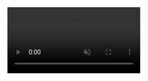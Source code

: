 <div
                  key={job.jobId}
                  className="flex flex-col md:flex-row justify-center items-start mb-10 w-full max-w-4xl p-4 md:p-8 rounded"
                >
                  <div className="flex flex-col justify-center items-center lg:mr-8 mb-4 lg:mb-0 w-full lg:w-auto">
                    <video
                      src={`${job.video}#t=0.001`}
                      autoPlay
                      controls
                      playsInline
                      muted={true}
                      className="w-full lg:w-96"
                    />

                    <p className="text-lg font-bold mt-4">
                      Your Quoted Price:
                      <span className="text-xl">
                        $
                        {job.prices
                          .find(
                            (price) =>
                              price.painterId === user?.uid
                          )
                          ?.amount.toFixed(2)}
                      </span>
                      {job.prices.find(
                        (price) =>
                          price.painterId === user?.uid
                      )?.invoiceUrl && (
                        <a
                          href={
                            job.prices.find(
                              (price) =>
                                price.painterId ===
                                user?.uid
                            )?.invoiceUrl
                          }
                          target="_blank"
                          rel="noopener noreferrer"
                          className="text-blue-500 underline ml-2"
                        >
                          Invoice
                        </a>
                      )}
                    </p>
                    <h1 className="text-lg mt-4">
                      Customer Details:
                    </h1>
                    <ul className="list-disc pl-5">
                      <li>
                        Name:{' '}
                        <span className="font-semibold">
                          {job.customerName || 'N/A'}
                        </span>
                      </li>
                      <li>
                        Phone Number:{' '}
                        <span className="font-semibold">
                          {job.phoneNumber || 'N/A'}
                        </span>
                      </li>
                      <li>
                        Address:{' '}
                        <span className="font-semibold">
                          {job.address || 'N/A'}
                        </span>
                      </li>
                    </ul>
                  </div>
                  <div className="details-box space-y-2 w-full lg:w-auto">
                    <div className="space-y-1">
                      <p className="text-lg">
                        Paint Preferences:
                      </p>
                      <ul className="list-disc pl-5">
                        <li className="font-semibold">
                          {job.paintPreferences
                            ?.laborAndMaterial
                            ? 'Labor and Material'
                            : 'Labor Only'}
                        </li>
                        <li>
                          Wall Color:{' '}
                          <span className="font-semibold">
                            {job.paintPreferences
                              ?.laborAndMaterial
                              ? job.paintPreferences
                                  ?.color || 'N/A'
                              : 'N/A'}
                          </span>
                        </li>
                        <li>
                          Wall Finish:{' '}
                          <span className="font-semibold">
                            {job.paintPreferences
                              ?.laborAndMaterial
                              ? job.paintPreferences
                                  ?.finish || 'N/A'
                              : 'N/A'}
                          </span>
                        </li>
                        <li>
                          Paint Quality:{' '}
                          <span className="font-semibold">
                            {job.paintPreferences
                              ?.laborAndMaterial
                              ? job.paintPreferences
                                  ?.paintQuality || 'N/A'
                              : 'N/A'}
                          </span>
                        </li>
                        <li>
                          Ceilings:{' '}
                          <span className="font-semibold">
                            {job.paintPreferences?.ceilings
                              ? 'Yes'
                              : 'No'}
                          </span>
                        </li>
                        <li>
                          Ceiling Color:{' '}
                          <span className="font-semibold">
                            {job.paintPreferences
                              ?.ceilings &&
                            job.paintPreferences
                              ?.laborAndMaterial
                              ? job.paintPreferences
                                  ?.ceilingColor || 'N/A'
                              : 'N/A'}
                          </span>
                        </li>
                        <li>
                          Ceiling Finish:{' '}
                          <span className="font-semibold">
                            {job.paintPreferences
                              ?.ceilings &&
                            job.paintPreferences
                              ?.laborAndMaterial
                              ? job.paintPreferences
                                  ?.ceilingFinish || 'N/A'
                              : 'N/A'}
                          </span>
                        </li>
                        <li>
                          Trim and Doors:{' '}
                          <span className="font-semibold">
                            {job.paintPreferences?.trim
                              ? 'Yes'
                              : 'No'}
                          </span>
                        </li>
                        <li>
                          Trim and Door Color:{' '}
                          <span className="font-semibold">
                            {job.paintPreferences?.trim &&
                            job.paintPreferences
                              ?.laborAndMaterial
                              ? job.paintPreferences
                                  ?.trimColor || 'N/A'
                              : 'N/A'}
                          </span>
                        </li>
                        <li>
                          Trim and Door Finish:{' '}
                          <span className="font-semibold">
                            {job.paintPreferences?.trim &&
                            job.paintPreferences
                              ?.laborAndMaterial
                              ? job.paintPreferences
                                  ?.trimFinish || 'N/A'
                              : 'N/A'}
                          </span>
                        </li>
                        <li>
                          Move Furniture:{' '}
                          <span className="font-semibold">
                            {job.moveFurniture
                              ? 'Yes'
                              : 'No'}
                          </span>
                        </li>
                      </ul>
                    </div>
                    <p className="text-lg">
                      Special Requests:{' '}
                      <span className="font-semibold">
                        {job.specialRequests || 'N/A'}
                      </span>
                    </p>
                  </div>
                </div>